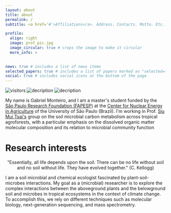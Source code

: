 ```yaml
---
layout: about
title: about
permalink: /
subtitle: <a href='#'>Affiliations</a>. Address. Contacts. Motto. Etc.

profile:
  align: right
  image: prof_pic.jpg
  image_circular: true # crops the image to make it circular
  more_info: > 
    

news: true # includes a list of news items
selected_papers: true # includes a list of papers marked as "selected={true}"
social: true # includes social icons at the bottom of the page
---
```


![visitors](https://visitor-badge.laobi.icu/badge?page_id=guto-monteiro.guto-monteiro)
![decription](https://img.shields.io/badge/Language-Python-green)
![decription](https://img.shields.io/badge/Language-R-blue)


My name is Gabriel Monteiro, and I am a master's student funded by the [São Paulo Research Foundation (FAPESP)](https://fapesp.br/en) at the [Center for Nuclear Energy in Agriculture](http://www.cena.usp.br/) of the University of São Paulo (Brazil). I'm working in Prof. [Siu Mui Tsai's](https://bv.fapesp.br/en/pesquisador/216/tsai-siu-mui) group on the soil microbial carbon metabolism across tropical agroforests, with a particular emphasis on the dissolved organic matter molecular composition and its relation to microbial community function

Research interests
======
<p style="text-align: center;">"Essentially, all life depends upon the soil. There can be no life without soil and no soil without life. They have evolved together." 
  (C. Kellogg)</p>
  
I am a soil microbial and chemical ecologist fascinated by plant-soil-microbes interactions. My goal as a (microbial) researcher is to explore the complex interactions between the aboveground plants and the belowground soil and microbes in tropical ecosystems in the context of climate change. To accomplish this, we rely on different techniques such as molecular biology, next-generation sequencing, and mass spectrometry.

